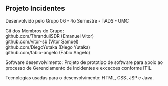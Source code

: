 ## Projeto Incidentes
Desenvolvido pelo Grupo 06 - 4o Semestre - TADS - UMC 

Git dos Membros do Grupo:<br> 
github.com/ThranduilSDR (Emanuel Vitor)<br>
github.com/vitor-sb     (Vitor Samuel)<br>
github.com/DiegoYutaka  (Diego Yutaka)<br>
github.com/fabio-angelo (Fabio Angelo)<br>

Software desenvolvimento: 
Projeto de prototipo de software para apoio ao processo de Gerenciamento de Incidentes e excecoes conforme ITIL.

Tecnologias usadas para o desenvolvimento:
HTML, CSS, JSP e Java.
